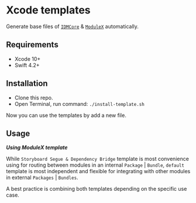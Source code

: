 # Xcode templates

Generate base files of [`IDMCore`](https://github.com/congncif/IDMCore) &amp; [`ModuleX`](https://github.com/congncif/ModuleX) automatically.

## Requirements

* Xcode 10+
* Swift 4.2+

## Installation

* Clone this repo.
* Open Terminal, run command: ```./install-template.sh```

Now you can use the templates by add a new file.

## Usage

***Using ModuleX template***

While `Storyboard Segue & Dependency Bridge` template is most convenience using for routing between modules in an internal `Package` | `Bundle`, `default` template is most independent and flexible for integrating with other modules in external `Packages` | `Bundles`.

A best practice is combining both templates depending on the specific use case.

